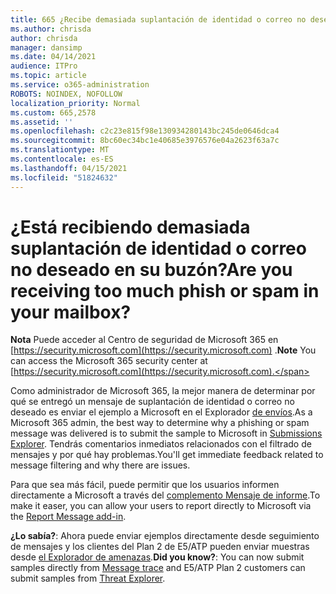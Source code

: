 ```yaml
---
title: 665 ¿Recibe demasiada suplantación de identidad o correo no deseado en su buzón?
ms.author: chrisda
author: chrisda
manager: dansimp
ms.date: 04/14/2021
audience: ITPro
ms.topic: article
ms.service: o365-administration
ROBOTS: NOINDEX, NOFOLLOW
localization_priority: Normal
ms.custom: 665,2578
ms.assetid: ''
ms.openlocfilehash: c2c23e815f98e130934280143bc245de0646dca4
ms.sourcegitcommit: 8bc60ec34bc1e40685e3976576e04a2623f63a7c
ms.translationtype: MT
ms.contentlocale: es-ES
ms.lasthandoff: 04/15/2021
ms.locfileid: "51824632"
---
```

# <a name="are-you-receiving-too-much-phish-or-spam-in-your-mailbox"></a><span data-ttu-id="08584-102">¿Está recibiendo demasiada suplantación de identidad o correo no deseado en su buzón?</span><span class="sxs-lookup"><span data-stu-id="08584-102">Are you receiving too much phish or spam in your mailbox?</span></span>

<span data-ttu-id="08584-103">**Nota** Puede acceder al Centro de seguridad de Microsoft 365 en [https://security.microsoft.com](https://security.microsoft.com) .</span><span class="sxs-lookup"><span data-stu-id="08584-103">**Note** You can access the Microsoft 365 security center at [https://security.microsoft.com](https://security.microsoft.com).</span></span>

<span data-ttu-id="08584-104">Como administrador de Microsoft 365, la mejor manera de determinar por qué se entregó un mensaje de suplantación de identidad o correo no deseado es enviar el ejemplo a Microsoft en el Explorador [de envíos](https://security.microsoft.com/reportsubmission).</span><span class="sxs-lookup"><span data-stu-id="08584-104">As a Microsoft 365 admin, the best way to determine why a phishing or spam message was delivered is to submit the sample to Microsoft in [Submissions Explorer](https://security.microsoft.com/reportsubmission).</span></span> <span data-ttu-id="08584-105">Tendrás comentarios inmediatos relacionados con el filtrado de mensajes y por qué hay problemas.</span><span class="sxs-lookup"><span data-stu-id="08584-105">You'll get immediate feedback related to message filtering and why there are issues.</span></span>

<span data-ttu-id="08584-106">Para que sea más fácil, puede permitir que los usuarios informen directamente a Microsoft a través del [complemento Mensaje de informe](https://appsource.microsoft.com/product/office/WA104381180?src=office&tab=Overview).</span><span class="sxs-lookup"><span data-stu-id="08584-106">To make it easer, you can allow your users to report directly to Microsoft via the [Report Message add-in](https://appsource.microsoft.com/product/office/WA104381180?src=office&tab=Overview).</span></span>

<span data-ttu-id="08584-107">**¿Lo sabía?**: Ahora puede [](https://security.microsoft.com/messagetrace) enviar ejemplos directamente desde seguimiento de mensajes y los clientes del Plan 2 de E5/ATP pueden enviar muestras desde [el Explorador de amenazas](https://docs.microsoft.com/microsoft-365/security/office-365-security/threat-explorer).</span><span class="sxs-lookup"><span data-stu-id="08584-107">**Did you know?**: You can now submit samples directly from [Message trace](https://security.microsoft.com/messagetrace) and E5/ATP Plan 2 customers can submit samples from [Threat Explorer](https://docs.microsoft.com/microsoft-365/security/office-365-security/threat-explorer).</span></span>
